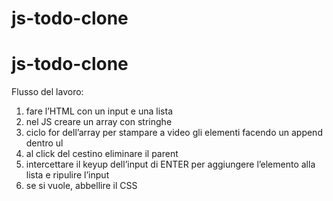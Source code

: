 # js-todo-clone


# js-todo-clone

Flusso del lavoro:
1. fare l’HTML con un input e una lista
2. nel JS creare un array con stringhe
3. ciclo for dell’array per stampare a video gli elementi facendo un append dentro ul
4. al click del cestino eliminare il parent
5. intercettare il keyup dell’input di ENTER per aggiungere l’elemento alla lista e ripulire l’input
6. se si vuole, abbellire il CSS
